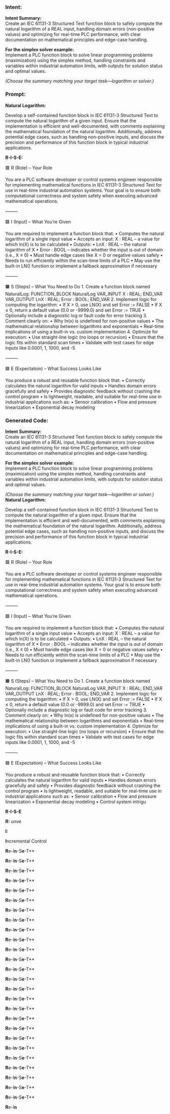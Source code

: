 ### Intent:
**Intent Summary:**  
Create an IEC 61131-3 Structured Text function block to safely compute the natural logarithm of a REAL input, handling domain errors (non-positive values) and optimizing for real-time PLC performance, with clear documentation on mathematical principles and edge-case handling.  

**For the simplex solver example:**  
Implement a PLC function block to solve linear programming problems (maximization) using the simplex method, handling constraints and variables within industrial automation limits, with outputs for solution status and optimal values.  

*(Choose the summary matching your target task—logarithm or solver.)*

### Prompt:
**Natural Logarithm:**

Develop a self-contained function block in IEC 61131-3 Structured Text to compute the natural logarithm of a given input. Ensure that the implementation is efficient and well-documented, with comments explaining the mathematical foundation of the natural logarithm. Additionally, address potential edge cases, such as handling non-positive inputs, and discuss the precision and performance of this function block in typical industrial applications.

**R-I-S-E:**

🟥 R (Role) – Your Role

You are a PLC software developer or control systems engineer responsible for implementing mathematical functions in IEC 61131-3 Structured Text for use in real-time industrial automation systems. Your goal is to ensure both computational correctness and system safety when executing advanced mathematical operations.

⸻

🟩 I (Input) – What You’re Given

You are required to implement a function block that:
	•	Computes the natural logarithm of a single input value
	•	Accepts an input:
X : REAL – a value for which ln(X) is to be calculated
	•	Outputs:
	•	LnX : REAL – the natural logarithm of X
	•	Error : BOOL – indicates whether the input is out of domain (i.e., X ≤ 0)
	•	Must handle edge cases like X = 0 or negative values safely
	•	Needs to run efficiently within the scan-time limits of a PLC
	•	May use the built-in LN() function or implement a fallback approximation if necessary

⸻

🟧 S (Steps) – What You Need to Do
	1.	Create a function block named NaturalLog:
 FUNCTION_BLOCK NaturalLog
VAR_INPUT
    X : REAL;
END_VAR
VAR_OUTPUT
    LnX : REAL;
    Error : BOOL;
END_VAR
	2.	Implement logic for computing the logarithm:
	•	If X > 0, use LN(X) and set Error := FALSE
	•	If X ≤ 0, return a default value (0.0 or -9999.0) and set Error := TRUE
	•	Optionally include a diagnostic log or fault code for error tracking
	3.	Comment clearly on:
	•	Why ln(x) is undefined for non-positive values
	•	The mathematical relationship between logarithms and exponentials
	•	Real-time implications of using a built-in vs. custom implementation
	4.	Optimize for execution:
	•	Use straight-line logic (no loops or recursion)
	•	Ensure that the logic fits within standard scan times
	•	Validate with test cases for edge inputs like 0.0001, 1, 1000, and -5

⸻

🟦 E (Expectation) – What Success Looks Like

You produce a robust and reusable function block that:
	•	Correctly calculates the natural logarithm for valid inputs
	•	Handles domain errors gracefully and safely
	•	Provides diagnostic feedback without crashing the control program
	•	Is lightweight, readable, and suitable for real-time use in industrial applications such as:
	•	Sensor calibration
	•	Flow and pressure linearization
	•	Exponential decay modeling

### Generated Code:
**Intent Summary:**  
Create an IEC 61131-3 Structured Text function block to safely compute the natural logarithm of a REAL input, handling domain errors (non-positive values) and optimizing for real-time PLC performance, with clear documentation on mathematical principles and edge-case handling.  

**For the simplex solver example:**  
Implement a PLC function block to solve linear programming problems (maximization) using the simplex method, handling constraints and variables within industrial automation limits, with outputs for solution status and optimal values.  

*(Choose the summary matching your target task—logarithm or solver.)*
**Natural Logarithm:**

Develop a self-contained function block in IEC 61131-3 Structured Text to compute the natural logarithm of a given input. Ensure that the implementation is efficient and well-documented, with comments explaining the mathematical foundation of the natural logarithm. Additionally, address potential edge cases, such as handling non-positive inputs, and discuss the precision and performance of this function block in typical industrial applications.

**R-I-S-E:**

🟥 R (Role) – Your Role

You are a PLC software developer or control systems engineer responsible for implementing mathematical functions in IEC 61131-3 Structured Text for use in real-time industrial automation systems. Your goal is to ensure both computational correctness and system safety when executing advanced mathematical operations.

⸻

🟩 I (Input) – What You’re Given

You are required to implement a function block that:
	•	Computes the natural logarithm of a single input value
	•	Accepts an input:
X : REAL – a value for which ln(X) is to be calculated
	•	Outputs:
	•	LnX : REAL – the natural logarithm of X
	•	Error : BOOL – indicates whether the input is out of domain (i.e., X ≤ 0)
	•	Must handle edge cases like X = 0 or negative values safely
	•	Needs to run efficiently within the scan-time limits of a PLC
	•	May use the built-in LN() function or implement a fallback approximation if necessary

⸻

🟧 S (Steps) – What You Need to Do
	1.	Create a function block named NaturalLog:
 FUNCTION_BLOCK NaturalLog
VAR_INPUT
    X : REAL;
END_VAR
VAR_OUTPUT
    LnX : REAL;
    Error : BOOL;
END_VAR
	2.	Implement logic for computing the logarithm:
	•	If X > 0, use LN(X) and set Error := FALSE
	•	If X ≤ 0, return a default value (0.0 or -9999.0) and set Error := TRUE
	•	Optionally include a diagnostic log or fault code for error tracking
	3.	Comment clearly on:
	•	Why ln(x) is undefined for non-positive values
	•	The mathematical relationship between logarithms and exponentials
	•	Real-time implications of using a built-in vs. custom implementation
	4.	Optimize for execution:
	•	Use straight-line logic (no loops or recursion)
	•	Ensure that the logic fits within standard scan times
	•	Validate with test cases for edge inputs like 0.0001, 1, 1000, and -5

⸻

🟦 E (Expectation) – What Success Looks Like

You produce a robust and reusable function block that:
	•	Correctly calculates the natural logarithm for valid inputs
	•	Handles domain errors gracefully and safely
	•	Provides diagnostic feedback without crashing the control program
	•	Is lightweight, readable, and suitable for real-time use in industrial applications such as:
	•	Sensor calibration
	•	Flow and pressure linearization
	•	Exponential decay modeling
	•	Control system intrigu

**R-I-S-E**

**R:** unve

**I:**

**I**ncremental Control

**R**e-I**n**-S**e**-T**

**R**e-I**n**-S**e**-T**

**R**e-I**n**-S**e**-T**

**R**e-I**n**-S**e**-T**

**R**e-I**n**-S**e**-T**

**R**e-I**n**-S**e**-T**

**R**e-I**n**-S**e**-T**

**R**e-I**n**-S**e**-T**

**R**e-I**n**-S**e**-T**

**R**e-I**n**-S**e**-T**

**R**e-I**n**-S**e**-T**

**R**e-I**n**-S**e**-T**

**R**e-I**n**-S**e**-T**

**R**e-I**n**-S**e**-T**

**R**e-I**n**-S**e**-T**

**R**e-I**n**-S**e**-T**

**R**e-I**n**-S**e**-T**

**R**e-I**n**-S**e**-T**

**R**e-I**n**-S**e**-T**

**R**e-I**n**-S**e**-T**

**R**e-I**n**-S**e**-T**

**R**e-I**n**-S**e**-T**

**R**e-I**n**-S**e**-T**

**R**e-I**n**-S**e**-T**

**R**e-I**n**-S**e**-T**

**R**e-I**n**-S**e**-T**

**R**e-I**n**
